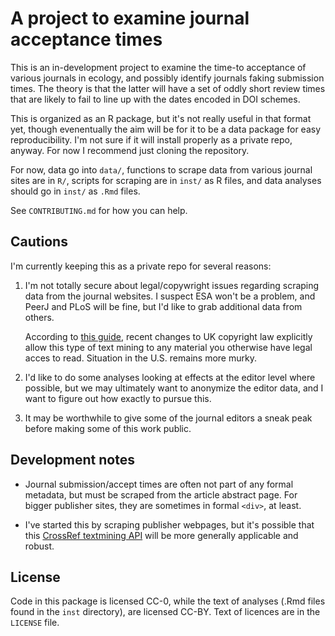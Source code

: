 # A project to examine journal acceptance times

This is an in-development project to examine the time-to acceptance of various
journals in ecology, and possibly identify journals faking submission times.
The theory is that the latter will have a set of oddly short review times that
are likely to fail to line up with the dates encoded in DOI schemes.

This is organized as an R package, but it's not really useful in that format
yet, though evenentually the aim will be for it to be a data package for easy
reproducibility.  I'm not sure if it will install properly as a private repo,
anyway.  For now I recommend just cloning the repository.

For now, data go into `data/`, functions to scrape data from various journal
sites are in `R/`, scripts for scraping are in `inst/` as R files, and data
analyses should go in `inst/` as `.Rmd` files. 

See `CONTRIBUTING.md` for how you can help.

## Cautions

I'm currently keeping this as a private repo for several reasons:

1.  I'm not totally secure about legal/copywright issues regarding scraping
    data from the journal websites. I suspect ESA won't be a problem, and PeerJ
    and PLoS will be fine, but I'd like to grab additional data from others.
    
    According to [this guide](https://www.gov.uk/government/uploads/system/uploads/attachment_data/file/315014/copyright-guidance-research.pdf), recent changes
    to UK copyright law explicitly allow this type of text mining to any
    material you otherwise have legal acces to read.  Situation in the U.S.
    remains more murky.
    
2.  I'd like to do some analyses looking at effects at the editor level where
    possible, but we may ultimately want to anonymize the editor data, and I
    want to figure out how exactly to pursue this.
    
3.  It may be worthwhile to give some of the journal editors a sneak peak before
    making some of this work public.


## Development notes

-   Journal submission/accept times are often not part of any formal metadata,
    but must be scraped from the article abstract page.  For bigger publisher
    sites, they are sometimes in formal `<div>`, at least.

-   I've started this by scraping publisher webpages, but it's possible that
    this [CrossRef textmining API](http://tdmsupport.crossref.org/researchers/)
    will be more generally applicable and robust.
    
## License

Code in this package is licensed CC-0, while the text of analyses (.Rmd files
found in the `inst` directory), are licensed CC-BY.  Text of licences are in
the `LICENSE` file.